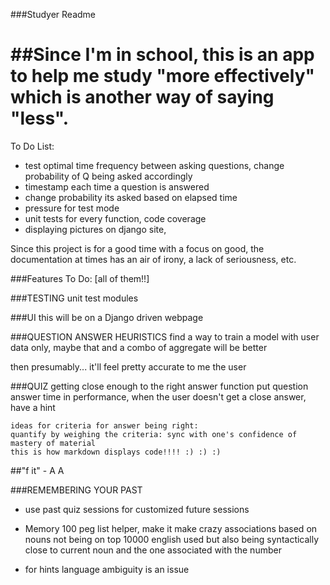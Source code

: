 ###Studyer Readme

##Since I'm in school, this is an app to help me study "more effectively" which is another way of saying "less".
==============================================================================================================

To Do List:
* test optimal time frequency between asking questions, change probability of Q being asked accordingly
* timestamp each time a question is answered
* change probability its asked based on elapsed time
* pressure for test mode
* unit tests for every function, code coverage
* displaying pictures on django site,

Since this project is for a good time with a focus on good, the documentation
at times has an air of irony, a lack of seriousness, etc.

###Features To Do:
[all of them!!]

###TESTING
unit test modules

###UI
this will be on a Django driven webpage

###QUESTION ANSWER HEURISTICS
find a way to train a model with user data only, maybe that and a combo of aggregate will be better

then presumably...
it'll feel pretty accurate to me the user

###QUIZ
getting close enough to the right answer function
put question answer time in performance,
when the user doesn't get a close answer, have a hint

    ideas for criteria for answer being right:
    quantify by weighing the criteria: sync with one's confidence of mastery of material
    this is how markdown displays code!!!! :) :) :)

##"f it"  - A A

###REMEMBERING YOUR PAST
* use past quiz sessions for customized future sessions

* Memory 100 peg list helper, make it make crazy associations based on nouns not being on top 10000 english used
but also being syntactically close to current noun and the one associated with the number

* for hints language ambiguity is an issue